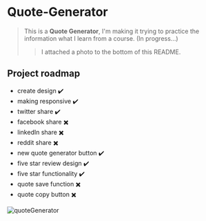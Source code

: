 # Quote-Generator

>This is a **Quote Generator**, I'm making it trying to practice the information what I learn from a course. (In progress...)
>
>>I attached a photo to the bottom of this README.

## Project roadmap

- create design ✔️
- making responsive ✔️
- twitter share ✔️
- facebook share ✖️
- linkedIn share ✖️
- reddit share ✖️
- new quote generator button ✔️
- five star review design ✔️
- five star functionality ✔️
- quote save function ✖️
- quote copy button ✖️

![quoteGenerator](https://user-images.githubusercontent.com/99269936/159132838-b88864a8-87a6-4bc0-ad89-e2f06c999fb4.PNG)
